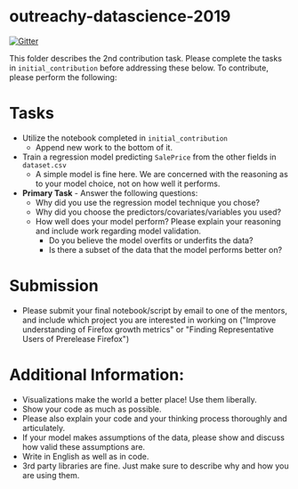 # outreachy-datascience-2019

[![Gitter](https://badges.gitter.im/mozilla-datascience-outreach/community.svg)](https://gitter.im/mozilla-datascience-outreach/community?utm_source=badge&utm_medium=badge&utm_campaign=pr-badge)

This folder describes the 2nd contribution task. Please complete the tasks in `initial_contribution` before addressing these below. To contribute, please perform the following:

# Tasks
* Utilize the notebook completed in `initial_contribution`
  - Append new work to the bottom of it. 
* Train a regression model predicting `SalePrice` from the other fields in `dataset.csv`
  - A simple model is fine here. We are concerned with the reasoning as to your model choice, not on how well it performs. 
* **Primary Task** - Answer the following questions:  
   - Why did you use the regression model technique you chose? 
   - Why did you choose the predictors/covariates/variables you used?
   - How well does your model perform? Please explain your reasoning and include work regarding model validation. 
     - Do you believe the model overfits or underfits the data?
     - Is there a subset of the data that the model performs better on?

# Submission
* Please submit your final notebook/script by email to one of the mentors, and include which project you are interested in working on ("Improve understanding of Firefox growth metrics" or "Finding Representative Users of Prerelease Firefox")

# Additional Information:
* Visualizations make the world a better place! Use them liberally. 
* Show your code as much as possible.
* Please also explain your code and your thinking process thoroughly and articulately.
* If your model makes assumptions of the data, please show and discuss how valid these assumptions are.
* Write in English as well as in code.
* 3rd party libraries are fine. Just make sure to describe why and how you are using them. 
